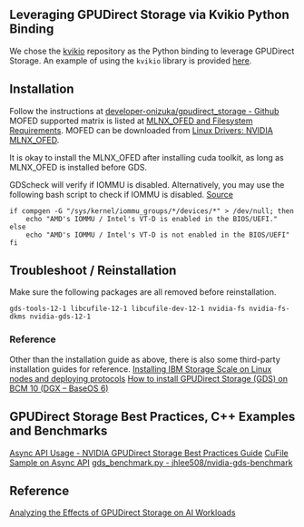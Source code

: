 ## Leveraging GPUDirect Storage via Kvikio Python Binding
We chose the [kvikio](https://github.com/rapidsai/kvikio) repository as the Python binding to leverage GPUDirect Storage. An example of using the `kvikio` library is provided [here](https://github.com/huggingface/safetensors/issues/299#issuecomment-1730435622).

## Installation
Follow the instructions at [developer-onizuka/gpudirect_storage - Github](https://github.com/developer-onizuka/gpudirect_storage)
MOFED supported matrix is listed at [MLNX_OFED and Filesystem Requirements](https://docs.nvidia.com/gpudirect-storage/release-notes/index.html#mofed-fs-req). MOFED can be downloaded from [Linux Drivers: NVIDIA MLNX_OFED](https://network.nvidia.com/products/infiniband-drivers/linux/mlnx_ofed/).

It is okay to install the MLNX_OFED after installing cuda toolkit, as long as MLNX_OFED is installed before GDS.

GDScheck will verify if IOMMU is disabled. Alternatively, you may use the following bash script to check if IOMMU is disabled. [Source](https://stackoverflow.com/questions/11116704/check-if-vt-x-is-activated-without-having-to-reboot-in-linux)

```
if compgen -G "/sys/kernel/iommu_groups/*/devices/*" > /dev/null; then
    echo "AMD's IOMMU / Intel's VT-D is enabled in the BIOS/UEFI."
else
    echo "AMD's IOMMU / Intel's VT-D is not enabled in the BIOS/UEFI"
fi
```

## Troubleshoot / Reinstallation
Make sure the following packages are all removed before reinstallation.
```
gds-tools-12-1 libcufile-12-1 libcufile-dev-12-1 nvidia-fs nvidia-fs-dkms nvidia-gds-12-1
```

### Reference
Other than the installation guide as above, there is also some third-party installation guides for reference.
[Installing IBM Storage Scale on Linux nodes and deploying protocols](https://www.ibm.com/docs/en/storage-scale/5.1.8?topic=installing-storage-scale-linux-nodes-deploying-protocols)
[How to install GPUDirect Storage (GDS) on BCM 10 (DGX – BaseOS 6)](https://kb.brightcomputing.com/knowledge-base/how-to-install-gpudirect-storage-gds-on-bcm-10-dgx-baseos-6/)

## GPUDirect Storage Best Practices, C++ Examples and Benchmarks
[Async API Usage - NVIDIA GPUDirect Storage Best Practices Guide](https://docs.nvidia.com/gpudirect-storage/best-practices-guide/index.html#api-usage)
[CuFile Sample on Async API](https://github.com/NVIDIA/MagnumIO/blob/main/gds/samples/cufile_sample_033.cc)
[gds_benchmark.py - jhlee508/nvidia-gds-benchmark](https://github.com/jhlee508/nvidia-gds-benchmark/blob/03d9714c62a6907f167ce2d140fa6c125c9cf62c/gds_benchmark.py)

## Reference
[Analyzing the Effects of GPUDirect
Storage on AI Workloads](https://www.snia.org/sites/default/files/SDCEMEA/2021/snia-analyzing-effects-of-GPU-direct-storage.pdf)